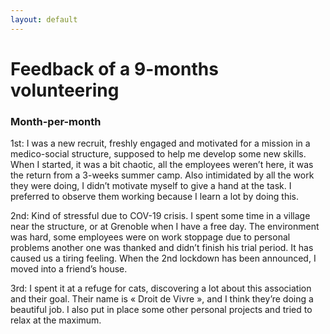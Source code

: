 ```yaml
---
layout: default
---
```


# Feedback of a 9-months volunteering
### Month-per-month

1st: I was a new recruit, freshly engaged and motivated for a mission in a medico-social structure, supposed to help me develop some new skills. When I started, it was a bit chaotic, all the employees weren’t here, it was the return from a 3-weeks summer camp. Also intimidated by all the work they were doing, I didn’t motivate myself to give a hand at the task. I preferred to observe them working because I learn a lot by doing this.

2nd: Kind of stressful due to COV-19 crisis. I spent some time in a village near the structure, or at Grenoble when I have a free day. The environment was hard, some employees were on work stoppage due to personal problems another one was thanked and didn’t finish his trial period. It has caused us a tiring feeling. When the 2nd lockdown has been announced, I moved into a friend’s house.

3rd: I spent it at a refuge for cats, discovering a lot about this association and their goal. Their name is « Droit de Vivre », and I think they’re doing a beautiful job.
I also put in place some other personal projects and tried to relax at the maximum.
